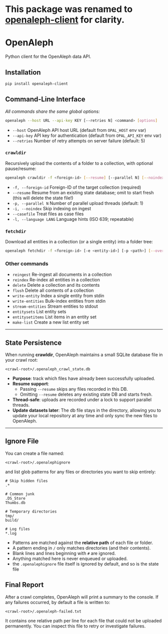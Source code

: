 # This package was renamed to [openaleph-client](https://pypi.org/project/openaleph-client/) for clarity.

# OpenAleph

Python client for the OpenAleph data API.

## Installation

```bash
pip install openaleph-client
```

## Command-Line Interface

_All commands share the same global options:_

```bash
openaleph --host URL --api-key KEY [--retries N] <command> [options]
```

- `--host`     OpenAleph API host URL (default from `OPAL_HOST` env var)
- `--api-key`  API key for authentication (default from `OPAL_API_KEY` env var)
- `--retries`  Number of retry attempts on server failure (default: 5)

### `crawldir`

Recursively upload the contents of a folder to a collection, with optional pause/resume:

```bash
openaleph crawldir -f <foreign-id> [--resume] [--parallel N] [--noindex] [--casefile] [-l LANG] <path>
```

- `-f, --foreign-id`    Foreign-ID of the target collection (required)
- `--resume`            Resume from an existing state database; omit to start fresh (this will delete the state file!)
- `-p, --parallel N`    Number of parallel upload threads (default: 1)
- `-i, --noindex`       Skip indexing on ingest
- `--casefile`          Treat files as case files
- `-l, --language LANG` Language hints (ISO 639; repeatable)

### `fetchdir`

Download all entities in a collection (or a single entity) into a folder tree:

```bash
openaleph fetchdir -f <foreign-id> [-e <entity-id>] [-p <path>] [--overwrite]
```

### Other commands

- `reingest`         Re-ingest all documents in a collection
- `reindex`          Re-index all entities in a collection
- `delete`           Delete a collection and its contents
- `flush`            Delete all contents of a collection
- `write-entity`     Index a single entity from stdin
- `write-entities`   Bulk-index entities from stdin
- `stream-entities`  Stream entities to stdout
- `entitysets`       List entity sets
- `entitysetitems`   List items in an entity set
- `make-list`        Create a new list entity set

---

## State Persistence

When running **crawldir**, OpenAleph maintains a small SQLite database file in your crawl root:

```
<crawl-root>/.openaleph_crawl_state.db
```

- **Purpose**: track which files have already been successfully uploaded.
- **Resume support**:
  - Passing `--resume` skips any files recorded in this DB.
  - Omitting `--resume` deletes any existing state DB and starts fresh.
- **Thread-safe**: uploads are recorded under a lock to support parallel threads.
- **Update datasets later**: The db file stays in the directory, allowing you to update your local repository at any time and only sync the new files to OpenAleph.

---

## Ignore File

You can create a file named:

```
<crawl-root>/.openalephignore
```

and list glob patterns for any files or directories you want to skip entirely:

```text
# Skip hidden files
.*

# Common junk
.DS_Store
Thumbs.db

# Temporary directories
tmp/
build/

# Log files
*.log
```

- Patterns are matched against the **relative path** of each file or folder.
- A pattern ending in `/` only matches directories (and their contents).
- Blank lines and lines beginning with `#` are ignored.
- Anything matched here is never enqueued or uploaded.
- the `.openalephignore` file itself is ignored by default, and so is the state file

## Final Report

After a crawl completes, OpenAleph will print a summary to the console. If any failures occurred, by default a file is written to:

`<crawl-root>/.openaleph-failed.txt`

It contains one relative path per line for each file that could not be uploaded permanently. You can inspect this file to retry or investigate failures.

